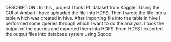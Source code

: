 DESCRIPTION : 
In this , project I took IPL dataset from Kaggle .
Using the GUI of Ambari I have uploaded the file into HDFS.
Then I wrote the file into a table which was created in hive.
After importing file into the table in hive I performed some queries through which I want to do the analysis.
I took the output of the queries and exported them into HDFS.
From HDFS I exported the output files into database system using Sqoop. 

